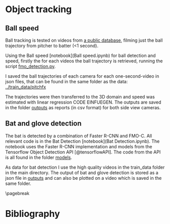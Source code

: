 
# Object tracking

## Ball speed

Ball tracking is tested on videos from [a public database](http://ze-video.mlb.com/video/mlbam/2016/10/01/umpeval/video/449253/), filming just the ball trajectory from pitcher to batter (<1 second).

Using the Ball speed [notebook](Ball speed.ipynb) for ball detection and speed, firstly the for each videos the ball trajectory is retrieved, running the script [fmo_detection.py](../fmo_detection.py).

I saved the ball trajectories of each camera for each one-second-video in json files, that can be found in the same folder as the data: [../train_data/pitchfx](../train_data/pitchfx)

The trajectories were then transferred to the 3D domain and speed was estimated with linear regression CODE EINFUEGEN. The outputs are saved in the folder [outputs](outputs) as reports (in csv format) for both side view cameras.



## Bat and glove detection

The bat is detected by a combination of Faster R-CNN and FMO-C. All relevant code is in the Bat Detection [notebook](Bat Detection.ipynb). The notebook uses the Faster R-CNN implementation and models from the Tensorflow Object Detection API [@tensorflowAPI]. The code from the API is all found in the folder [models](models).

As data for bat detection I use the high quality videos in the train_data folder in the main directory. The output of bat and glove detection is stored as a json file in [outputs](outputs) and can also be plotted on a video which is saved in the same folder.

\pagebreak

# Bibliography

